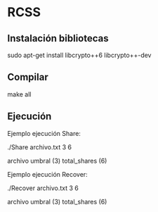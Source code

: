 # RCSS
## Instalación bibliotecas
sudo apt-get install libcrypto++6 libcrypto++-dev

## Compilar
make all

## Ejecución

Ejemplo ejecución Share: 

./Share archivo.txt 3 6 

archivo umbral (3) total_shares (6)

Ejemplo ejecución Recover: 

./Recover archivo.txt 3 6

archivo umbral (3) total_shares (6)
